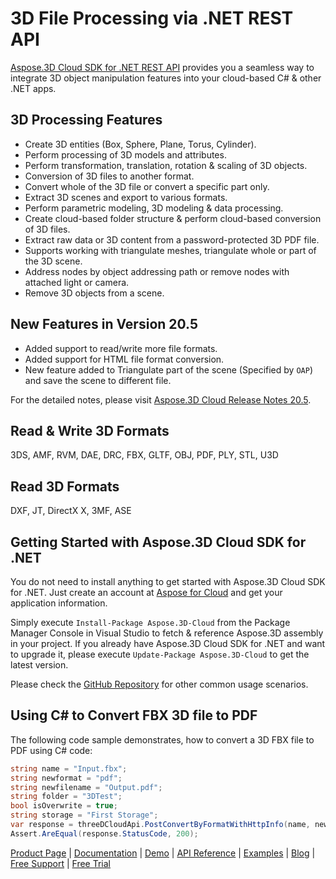 # 3D File Processing via .NET REST API

[Aspose.3D Cloud SDK for .NET REST API](https://products.aspose.cloud/3d/net) provides you a seamless way to integrate 3D object manipulation features into your cloud-based C# & other .NET apps.

## 3D Processing Features

- Create 3D entities (Box, Sphere, Plane, Torus, Cylinder).
- Perform processing of 3D models and attributes.
- Perform transformation, translation, rotation & scaling of 3D objects.
- Conversion of 3D files to another format.
- Convert whole of the 3D file or convert a specific part only.
- Extract 3D scenes and export to various formats.
- Perform parametric modeling, 3D modeling & data processing.
- Create cloud-based folder structure & perform cloud-based conversion of 3D files.
- Extract raw data or 3D content from a password-protected 3D PDF file.
- Supports working with triangulate meshes, triangulate whole or part of the 3D scene.
- Address nodes by object addressing path or remove nodes with attached light or camera.
- Remove 3D objects from a scene.

## New Features in Version 20.5

- Added support to read/write more file formats.
- Added support for HTML file format conversion.
- New feature added to Triangulate part of the scene (Specified by `OAP`) and save the scene to different file.

For the detailed notes, please visit [Aspose.3D Cloud Release Notes 20.5](https://docs.aspose.cloud/display/3dcloud/Aspose.3D+Cloud+Release+Notes+20.5).

## Read & Write 3D Formats

3DS, AMF, RVM, DAE, DRC, FBX, GLTF, OBJ, PDF, PLY, STL, U3D

## Read 3D Formats

DXF, JT, DirectX X, 3MF, ASE

## Getting Started with Aspose.3D Cloud SDK for .NET

You do not need to install anything to get started with Aspose.3D Cloud SDK for .NET. Just create an account at [Aspose for Cloud](https://dashboard.aspose.cloud/#/apps) and get your application information.

Simply execute `Install-Package Aspose.3D-Cloud` from the Package Manager Console in Visual Studio to fetch & reference Aspose.3D assembly in your project. If you already have Aspose.3D Cloud SDK for .NET and want to upgrade it, please execute `Update-Package Aspose.3D-Cloud` to get the latest version.

Please check the [GitHub Repository](https://github.com/aspose-3d-cloud/aspose-3d-cloud-dotnet) for other common usage scenarios.

## Using C# to Convert FBX 3D file to PDF

The following code sample demonstrates, how to convert a 3D FBX file to PDF using C# code:

```csharp
string name = "Input.fbx";
string newformat = "pdf";
string newfilename = "Output.pdf";
string folder = "3DTest";
bool isOverwrite = true;
string storage = "First Storage";
var response = threeDCloudApi.PostConvertByFormatWithHttpInfo(name, newformat, newfilename, folder, isOverwrite, storage);
Assert.AreEqual(response.StatusCode, 200);
```

[Product Page](https://products.aspose.cloud/3d/net) | [Documentation](https://docs.aspose.cloud/display/3dcloud/Aspose.3D+Cloud+Product+Family+Home) | [Demo](https://products.aspose.app/3d/family) | [API Reference](https://apireference.aspose.cloud/3d/) | [Examples](https://github.com/aspose-3d-cloud/aspose-3d-cloud-dotnet) | [Blog](https://blog.aspose.cloud/category/3d/) | [Free Support](https://forum.aspose.cloud/c/3d) | [Free Trial](https://dashboard.aspose.cloud/#/apps)

